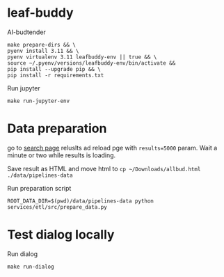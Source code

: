 # leaf-buddy
AI-budtender



```shell
make prepare-dirs && \
pyenv install 3.11 && \
pyenv virtualenv 3.11 leafbuddy-env || true && \
source ~/.pyenv/versions/leafbuddy-env/bin/activate &&
pip install --upgrade pip && \
pip install -r requirements.txt
```

Run jupyter
```shell
make run-jupyter-env
```

# Data preparation

go to [search page](https://www.allbud.com/marijuana-strains/search?results=10) reluslts ad reload pge with `results=5000` param. Wait a minute or two while results is loading.

Save result as HTML and move html to `cp ~/Downloads/allbud.html ./data/pipelines-data`

Run preparation script

```shell
ROOT_DATA_DIR=$(pwd)/data/pipelines-data python services/etl/src/prepare_data.py
```

# Test dialog locally

Run dialog
```shell
make run-dialog
```

